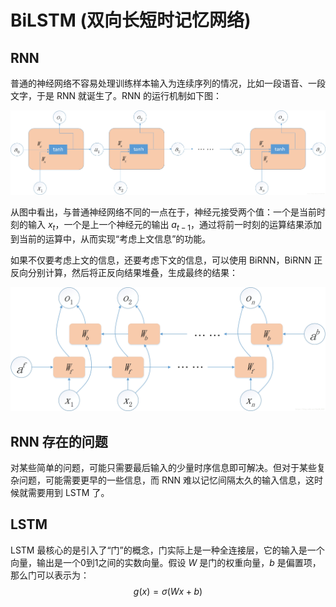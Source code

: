 # BiLSTM (双向长短时记忆网络)
## RNN
普通的神经网络不容易处理训练样本输入为连续序列的情况，比如一段语音、一段文字，于是 RNN 就诞生了。RNN 的运行机制如下图：

![rnn](https://github.com/kaikefly/learning-note/blob/master/figures/rnn.jpeg)

从图中看出，与普通神经网络不同的一点在于，神经元接受两个值：一个是当前时刻的输入 $x_t$，一个是上一个神经元的输出 $a_{t-1}$，通过将前一时刻的运算结果添加到当前的运算中，从而实现“考虑上文信息”的功能。

如果不仅要考虑上文的信息，还要考虑下文的信息，可以使用 BiRNN，BiRNN 正反向分别计算，然后将正反向结果堆叠，生成最终的结果：

![birnn](https://github.com/kaikefly/learning-note/blob/master/figures/birnn.jpeg)

## RNN 存在的问题
对某些简单的问题，可能只需要最后输入的少量时序信息即可解决。但对于某些复杂问题，可能需要更早的一些信息，而 RNN 难以记忆间隔太久的输入信息，这时候就需要用到 LSTM 了。

## LSTM
LSTM 最核心的是引入了“门”的概念，门实际上是一种全连接层，它的输入是一个向量，输出是一个0到1之间的实数向量。假设 $W$ 是门的权重向量，$b$ 是偏置项，那么门可以表示为：
$$g(x) = \sigma(Wx + b)$$ 











